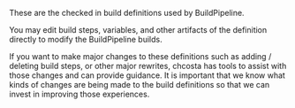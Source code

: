 These are the checked in build definitions used by BuildPipeline.

You may edit build steps, variables, and other artifacts of the definition directly to modify the BuildPipeline builds.

If you want to make major changes to these definitions such as adding / deleting build steps, or other major rewrites, chcosta has tools to assist with those changes and can provide guidance. It is important that we know what kinds of changes are being made to the build definitions so that we can invest in improving those experiences.